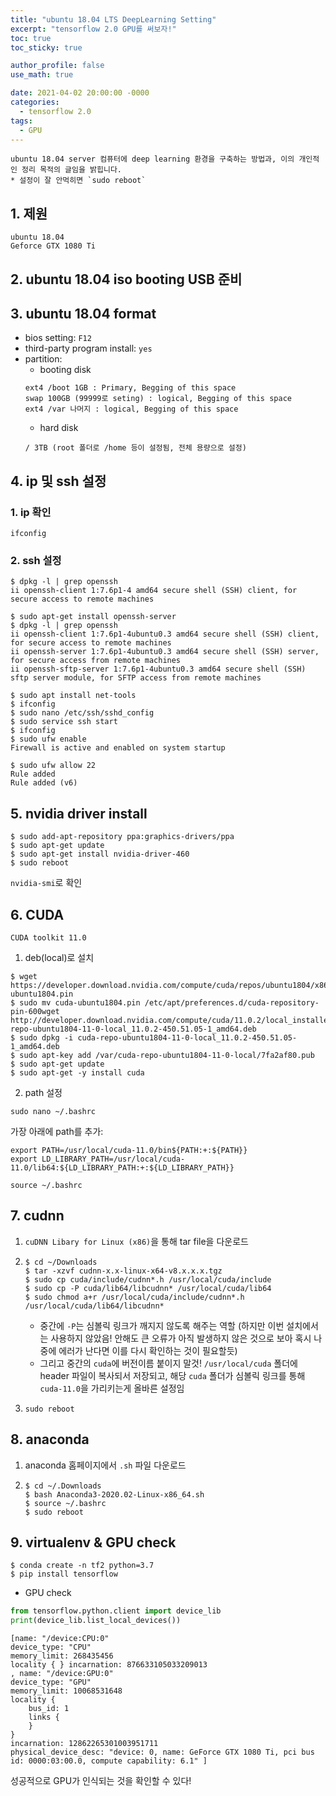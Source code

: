 ```yaml
---
title: "ubuntu 18.04 LTS DeepLearning Setting"
excerpt: "tensorflow 2.0 GPU를 써보자!"
toc: true
toc_sticky: true

author_profile: false
use_math: true

date: 2021-04-02 20:00:00 -0000
categories: 
  - tensorflow 2.0
tags:
  - GPU
---
```


	ubuntu 18.04 server 컴퓨터에 deep learning 환경을 구축하는 방법과, 이의 개인적인 정리 목적의 글임을 밝힙니다.
	* 설정이 잘 안먹히면 `sudo reboot`

## 1. 제원

```
ubuntu 18.04 
Geforce GTX 1080 Ti
```

## 2. ubuntu 18.04 iso booting USB 준비

## 3. ubuntu 18.04 format

- bios setting: `F12`
- third-party program install: `yes`
- partition:
	- booting disk
	```
	ext4 /boot 1GB : Primary, Begging of this space
	swap 100GB (99999로 seting) : logical, Begging of this space
	ext4 /var 나머지 : logical, Begging of this space
	```
	- hard disk
	```
	/ 3TB (root 폴더로 /home 등이 설정됨, 전체 용량으로 설정)
	```

## 4. ip 및 ssh 설정

### 1. ip 확인

`ifconfig`

### 2. ssh 설정

```
$ dpkg -l | grep openssh
ii openssh-client 1:7.6p1-4 amd64 secure shell (SSH) client, for secure access to remote machines

$ sudo apt-get install openssh-server
$ dpkg -l | grep openssh
ii openssh-client 1:7.6p1-4ubuntu0.3 amd64 secure shell (SSH) client, for secure access to remote machines
ii openssh-server 1:7.6p1-4ubuntu0.3 amd64 secure shell (SSH) server, for secure access from remote machines
ii openssh-sftp-server 1:7.6p1-4ubuntu0.3 amd64 secure shell (SSH) sftp server module, for SFTP access from remote machines

$ sudo apt install net-tools
$ ifconfig
$ sudo nano /etc/ssh/sshd_config
$ sudo service ssh start
$ ifconfig
$ sudo ufw enable
Firewall is active and enabled on system startup

$ sudo ufw allow 22
Rule added
Rule added (v6)
```

## 5. nvidia driver install

```
$ sudo add-apt-repository ppa:graphics-drivers/ppa
$ sudo apt-get update
$ sudo apt-get install nvidia-driver-460
$ sudo reboot
```
`nvidia-smi`로 확인

## 6. CUDA

```
CUDA toolkit 11.0 
```

1. deb(local)로 설치
```
$ wget https://developer.download.nvidia.com/compute/cuda/repos/ubuntu1804/x86_64/cuda-ubuntu1804.pin
$ sudo mv cuda-ubuntu1804.pin /etc/apt/preferences.d/cuda-repository-pin-600wget http://developer.download.nvidia.com/compute/cuda/11.0.2/local_installers/cuda-repo-ubuntu1804-11-0-local_11.0.2-450.51.05-1_amd64.deb
$ sudo dpkg -i cuda-repo-ubuntu1804-11-0-local_11.0.2-450.51.05-1_amd64.deb
$ sudo apt-key add /var/cuda-repo-ubuntu1804-11-0-local/7fa2af80.pub
$ sudo apt-get update
$ sudo apt-get -y install cuda
```

2. path 설정
```
sudo nano ~/.bashrc
```
가장 아래에 path를 추가:
```
export PATH=/usr/local/cuda-11.0/bin${PATH:+:${PATH}}
export LD_LIBRARY_PATH=/usr/local/cuda-11.0/lib64:${LD_LIBRARY_PATH:+:${LD_LIBRARY_PATH}}
```

```
source ~/.bashrc
```

## 7. cudnn

1. `cuDNN Libary for Linux (x86)`을 통해 tar file을 다운로드
2.
	```
	$ cd ~/Downloads
	$ tar -xzvf cudnn-x.x-linux-x64-v8.x.x.x.tgz
	$ sudo cp cuda/include/cudnn*.h /usr/local/cuda/include 
    $ sudo cp -P cuda/lib64/libcudnn* /usr/local/cuda/lib64 
    $ sudo chmod a+r /usr/local/cuda/include/cudnn*.h /usr/local/cuda/lib64/libcudnn*
	``` 
	- 중간에 `-P`는 심볼릭 링크가 깨지지 않도록 해주는 역할 (하지만 이번 설치에서는 사용하지 않았음! 안해도 큰 오류가 아직 발생하지 않은 것으로 보아 혹시 나중에 에러가 난다면 이를 다시 확인하는 것이 필요할듯)
	- 그리고 중간의 `cuda`에 버전이름 붙이지 말것! `/usr/local/cuda` 폴더에 header 파일이 복사되서 저장되고, 해당 `cuda` 폴더가 심볼릭 링크를 통해 `cuda-11.0`을 가리키는게 올바른 설정임

3. `sudo reboot`

## 8. anaconda 

1. anaconda 홈페이지에서 `.sh` 파일 다운로드
2. 
	```
	$ cd ~/.Downloads
	$ bash Anaconda3-2020.02-Linux-x86_64.sh
	$ source ~/.bashrc
	$ sudo reboot
	```

## 9. virtualenv & GPU check

```
$ conda create -n tf2 python=3.7
$ pip install tensorflow
```

- GPU check
```python
from tensorflow.python.client import device_lib
print(device_lib.list_local_devices())
```
```
[name: "/device:CPU:0" 
device_type: "CPU" 
memory_limit: 268435456 
locality { } incarnation: 876633105033209013 
, name: "/device:GPU:0" 
device_type: "GPU" 
memory_limit: 10068531648 
locality { 
	bus_id: 1 
	links { 
	} 
} 
incarnation: 12862265301003951711 
physical_device_desc: "device: 0, name: GeForce GTX 1080 Ti, pci bus id: 0000:03:00.0, compute capability: 6.1" ]
```
성공적으로 GPU가 인식되는 것을 확인할 수 있다!

<!--stackedit_data:
eyJoaXN0b3J5IjpbMTc5OTQ2NjM5NSwxOTI1OTI3NDc4XX0=
-->